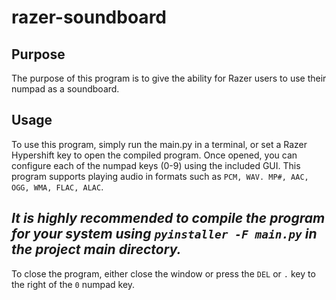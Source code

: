 # razer-soundboard
 
## Purpose
The purpose of this program is to give the ability for Razer users to use their numpad as a soundboard.

## Usage
To use this program, simply run the main.py in a terminal, or set a Razer Hypershift key to open the compiled program. Once opened, you can configure each of the numpad keys (0-9) using the included GUI. This program supports playing audio in formats such as `PCM, WAV. MP#, AAC, OGG, WMA, FLAC, ALAC`. 

## ***It is highly recommended to compile the program for your system using `pyinstaller -F main.py` in the project main directory.***

To close the program, either close the window or press the `DEL` or `.` key to the right of the `0` numpad key.
